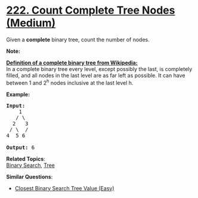 # [222. Count Complete Tree Nodes (Medium)](https://leetcode.com/problems/count-complete-tree-nodes/)

<p>Given a <b>complete</b> binary tree, count the number of nodes.</p>

<p><b>Note: </b></p>

<p><b><u>Definition of a complete binary tree from <a href="http://en.wikipedia.org/wiki/Binary_tree#Types_of_binary_trees" target="_blank">Wikipedia</a>:</u></b><br>
In a complete binary tree every level, except possibly the last, is completely filled, and all nodes in the last level are as far left as possible. It can have between 1 and 2<sup>h</sup> nodes inclusive at the last level h.</p>

<p><strong>Example:</strong></p>

<pre><strong>Input:</strong> 
    1
   / \
  2   3
 / \  /
4  5 6

<strong>Output:</strong> 6</pre>

**Related Topics**:  
[Binary Search](https://leetcode.com/tag/binary-search/), [Tree](https://leetcode.com/tag/tree/)

**Similar Questions**:

- [Closest Binary Search Tree Value (Easy)](https://leetcode.com/problems/closest-binary-search-tree-value/)
